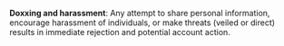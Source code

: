 **Doxxing and harassment**: Any attempt to share personal information, encourage harassment of individuals, or make threats (veiled or direct) results in immediate rejection and potential account action.
